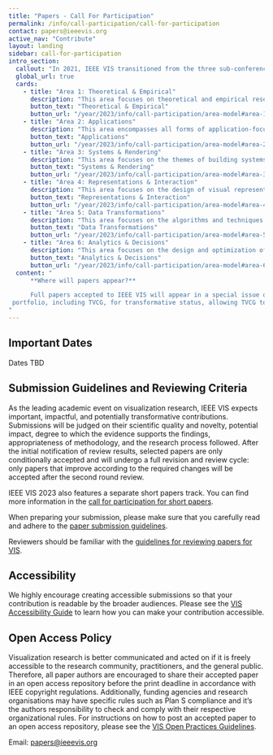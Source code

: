 ```yaml
---
title: "Papers - Call For Participation"
permalink: /info/call-participation/call-for-participation
contact: papers@ieeevis.org
active_nav: "Contribute"
layout: landing
sidebar: call-for-participation
intro_section:
  callout: "In 2021, IEEE VIS transitioned from the three sub-conferences (VAST, InfoVis, and SciVis) to one unified conference. IEEE VIS 2023 solicits novel research contributions and innovative applications in all areas of visualization."
  global_url: true
  cards:
    - title: "Area 1: Theoretical & Empirical"
      description: "This area focuses on theoretical and empirical research topics that aim to establish the foundation of VIS as a scientific subject."
      button_text: "Theoretical & Empirical"
      button_url: "/year/2023/info/call-participation/area-model#area-1-theoretical--empirical"
    - title: "Area 2: Applications"
      description: "This area encompasses all forms of application-focused research."
      button_text: "Applications"
      button_url: "/year/2023/info/call-participation/area-model#area-2-applications"
    - title: "Area 3: Systems & Rendering"
      description: "This area focuses on the themes of building systems, algorithms for rendering, and alternate input and output modalities."
      button_text: "Systems & Rendering"
      button_url: "/year/2023/info/call-participation/area-model#area-3-systems--rendering"
    - title: "Area 4: Representations & Interaction"
      description: "This area focuses on the design of visual representations and interaction techniques for different types of data, users, and visualization tasks."
      button_text: "Representations & Interaction"
      button_url: "/year/2023/info/call-participation/area-model#area-4-representations--interaction"
    - title: "Area 5: Data Transformations"
      description: "This area focuses on the algorithms and techniques that transform data from one form to another to enable effective and efficient visual mapping as required by the intended visual representations."
      button_text: "Data Transformations"
      button_url: "/year/2023/info/call-participation/area-model#area-5-data-transformations"
    - title: "Area 6: Analytics & Decisions"
      description: "This area focuses on the design and optimization of integrated workflows for visual data analysis, knowledge discovery, decision support, machine learning, and other data intelligence tasks."
      button_text: "Analytics & Decisions"
      button_url: "/year/2023/info/call-participation/area-model#area-6-analytics--decisions"
  content: "
      **Where will papers appear?**

      Full papers accepted to IEEE VIS will appear in a special issue of the IEEE Transactions on Visualization and Computer Graphics (TVCG) and will be indexed in [IEEE Xplore](https://ieeexplore.ieee.org/). Plan S has provided verbal approval of IEEE’s hybrid journal
 portfolio, including TVCG, for transformative status, allowing TVCG to accept articles from authors whose funders require [Plan S](https://www.coalition-s.org/) compliance.
"
---
```


## Important Dates

Dates TBD
<!-- 
All deadlines are at **5:00pm Pacific Time (PDT).**

| Submission activity | Date                     |
|---------------------|--------------------------|
| Abstract submission (MANDATORY) | Monday, March 21, 2022   |
| Paper submission | Thursday, March 31, 2022 |
| Notification of results of first review cycle | Monday, June 6, 2022     |
| Paper submission for second review cycle | Friday, July 1, 2022     |
| Final notification | Friday, July 15, 2022    |
| Camera-ready copy | Monday, August 8, 2022   |

{% include alert.html
  title="Final Instructions for Authors of Accepted Papers"
  description="Important information for authors of accepted papers."
  button-text="View instructions"
  button-url="/info/presenter-information/final-information-paper-authors"
%}

 -->
## Submission Guidelines and Reviewing Criteria

As the leading academic event on visualization research, IEEE VIS expects important, impactful, and potentially transformative contributions. Submissions will be judged on their scientific quality and novelty, potential impact, degree to which the evidence supports the findings, appropriateness of methodology, and the research process followed. After the initial notification of review results, selected papers are only conditionally accepted and will undergo a full revision and review cycle: only papers that improve according to the required changes will be accepted after the second round review.

IEEE VIS 2023 also features a separate short papers track. You can find more information in the [call for participation for short papers](shortpapers).

When preparing your submission, please make sure that you carefully read and adhere to the [paper submission guidelines](paper-submission-guidelines).

Reviewers should be familiar with the [guidelines for reviewing papers for VIS](review-instructions).

## Accessibility

We highly encourage creating accessible submissions so that your contribution is readable by the broader audiences. Please see the [VIS Accessibility Guide](/year/2023/info/call-participation/make-pdf-accessible) to learn how you can make your contribution accessible.

## Open Access Policy

Visualization research is better communicated and acted on if it is freely accessible to the research community, practitioners, and the general public. Therefore, all paper authors are encouraged to share their accepted paper in an open access repository before the print deadline in accordance with IEEE copyright regulations. Additionally, funding agencies and research organisations may have specific rules such as Plan S compliance and it’s the authors responsibility to check and comply with their respective organizational rules. For instructions on how to post an accepted paper to an open access repository, please see the [VIS Open Practices Guidelines](/year/2023/info/open-practices/open-practices).

Email: [papers@ieeevis.org](mailto:papers@ieeevis.org)


